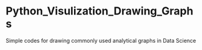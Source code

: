 # Python_Visulization_Drawing_Graphs
Simple codes for drawing commonly used analytical graphs in Data Science
